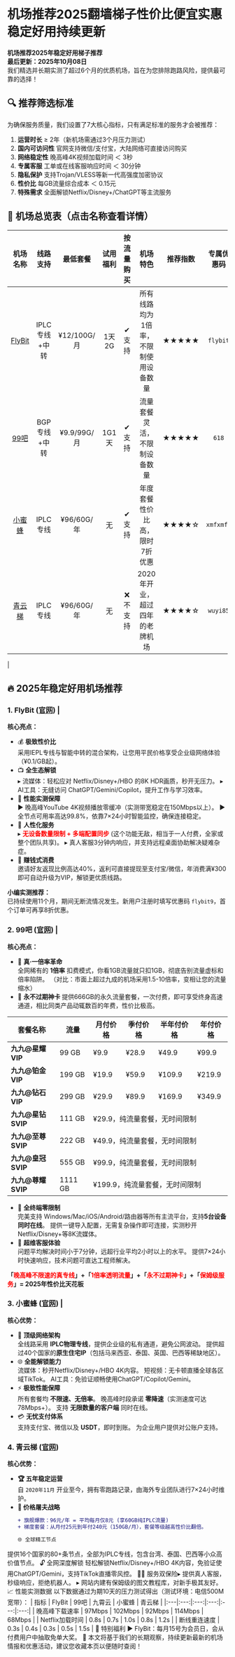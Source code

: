 # 机场推荐2025翻墙梯子性价比便宜实惠稳定好用持续更新


**机场推荐2025年稳定好用梯子推荐**   
**最后更新：2025年10月08日**  
我们精选并长期实测了超过6个月的优质机场，旨在为您排除跑路风险，提供最可靠的选择！

## 🔍 推荐筛选标准
为确保服务质量，我们设置了7大核心指标，只有满足标准的服务才会被推荐：
1. ​**运营时长** ≥ 2年（新机场需通过3个月压力测试）
2. ​**国内可访问性** 官网支持微信/支付宝，大陆网络可直接访问购买
3. ​**网络稳定性** 晚高峰4K视频加载时间 ＜ 3秒
4. ​**专属客服** 工单或在线客服响应时间 ＜ 30分钟
5. ​**隐私保护** 支持Trojan/VLESS等新一代高强度加密协议
6. ​**性价比** 每GB流量综合成本 ＜ 0.15元
7. ​**特殊需求** 全面解锁Netflix/Disney+/ChatGPT等主流服务


## 🚀 机场总览表（点击名称查看详情）

| 机场名称   | 线路支持       |  最低套餐          | 试用福利     |   按流量购买|  机场特色    |推荐指数 | 专属优惠码   |
|:------------:|:----------------:|:-------------------:|:-------------:|:-------:|:---------:|:--------------:|:-----------:|
| [FlyBit](https://flybit.vip/#/register?code=IbCv2xTd)   | IPLC专线+中转       | ¥12/100G/月       | 1天2G  | ✔支持 | 所有线路均为1倍率，不限制使用设备数量 | ★★★★★     | `flybit`    |
|[99吧](https://99vpn.bar/#/register?code=6JZRbYBR)  | BGP专线+中转       | ¥9.9/99G/月     |  1G1天  | ✔支持 | 流量套餐灵活，不限制设备数量 | ★★★★★     | `618`    |
| [小蜜蜂](https://inva.xmfaff.cc/register?aff=UUelBP2U)   | IPLC专线      | ¥96/60G/年       | 无   |  ✔支持 |  年度套餐性价比高，限时7折优惠       |   ★★★★☆        | `xmfxmf7`     |
| [青云梯](https://ivt01.qytaff.cc/register?aff=uv0LNxHW)   | IPLC专线      | ¥96/60G/年       | 无  |   ❌不支持 | 2020年开业，超过四年的老牌机场   |   ★★★★☆        |  `wuyi85`    |
|

## 🔥 2025年稳定好用机场推荐

### 1. **FlyBit** ([官网](https://goflybit.pages.dev/#/register?code=ckrpv0zT)) | 
**核心亮点：​**
- 💰 ​**极致性价比**  
  采用IEPL专线与智能中转的混合架构，让您用平民价格享受企业级网络体验（¥0.1/GB起）。
- 📺 ​**全生态解锁**  
  ▸ 流媒体：轻松应对 Netflix/Disney+/HBO 的8K HDR画质，秒开无压力。
  ▸ AI工具：无缝访问 ChatGPT/Gemini/Copilot，提升工作与学习效率。
- 🚀 ​**性能实测保障**  
  ▶️ 晚高峰YouTube 4K视频播放零缓冲（实测带宽稳定在150Mbps以上）。
  ▶️ 全节点可用率高达99.8%，依靠7×24小时智能监控，确保连接稳定。
- 📱 ​**人性化服务**  
  ▸ ​<span style="color:red">**无设备数量限制 + 多端配置同步**</span> (这个功能无敌，相当于一人付费，全家或整个团队共享)。
  ▸ 真人客服3分钟内响应，并支持远程桌面协助解决疑难杂症。
- 🤑 ​**赚钱式消费**  
  邀请好友返现比例高达40%，返利可直接提现至支付宝/微信，年消费满¥300即可自动升级为VIP，解锁更优质线路。

**小编实测推荐：​**  
已持续使用11个月，期间无断流情况发生。新用户注册时填写优惠码 `flybit9`，首个订单可再享8折优惠。


### 2. **99吧** ([官网](https://99bar.pages.dev/)) |
**核心亮点：​**

- 🎯 **真·一倍率革命**​​  
    全网稀有的 **1倍率** 扣费模式，你看1GB流量就只扣1GB，彻底告别流量虚标和倍率陷阱。
    （对比：市面上超过九成的机场采用1.5-10倍率，变相让您的流量缩水）
- 💸 **永不过期神卡**
    提供666GB的永久流量套餐，一次付费，即可享受终身高速通道，相比同类产品动辄数百的年费，性价比极高。
	
<table>
  <thead>
    <tr>
      <th>套餐名称</th>
      <th>流量</th>
      <th>月付价格</th>
      <th>季付价格</th>
      <th>半年付价格</th>
      <th>年付价格</th>
    </tr>
  </thead>
  <tbody>
    <tr>
      <td><strong>九九@星耀VIP</strong></td>
      <td>99 GB</td>
      <td>¥9.9</td>
      <td>¥28.9</td>
      <td>¥49.9</td>
      <td>¥99.9</td>
    </tr>
    <tr>
      <td><strong>九九@铂金VIP</strong></td>
      <td>199 GB</td>
      <td>¥19.9</td>
      <td>¥59.9</td>
      <td>¥109.9</td>
      <td>¥219.9</td>
    </tr>
    <tr>
      <td><strong>九九@钻石VIP</strong></td>
      <td>299 GB</td>
      <td>¥29.9</td>
      <td>¥89.9</td>
      <td>¥169.9</td>
      <td>¥349.9</td>
    </tr>
	<tr>
      <td><strong>九九@星钻SVIP</strong></td>
      <td>111 GB</td>
      <td colspan="4">¥29.9，纯流量套餐，无时间限制</td>
    </tr>
	<tr>
      <td><strong>九九@至尊SVIP</strong></td>
      <td>222 GB</td>
      <td colspan="4">¥49.9，纯流量套餐，无时间限制</td>
    </tr>
    <tr>
      <td><strong>九九@皇冠SVIP</strong></td>
      <td>555 GB</td>
      <td colspan="4">¥99.9，纯流量套餐，无时间限制</td>
    </tr>
    <tr>
      <td><strong>九九@尊耀SVIP</strong></td>
      <td>1111 GB</td>
      <td colspan="4">¥199.9，纯流量套餐，无时间限制</td>
    </tr>
  </tbody>
</table>

- 📱 **全终端零限制**​​  
    完美支持 Windows/Mac/iOS/Android/路由器等所有主流平台，支持**5台设备同时在线**。
    提供一键导入配置，无需复杂操作即可连接，实测秒开Netflix/Disney+等8K流媒体。
- 🚨 **超维客服体验**​​  
    问题平均解决时间小于7分钟，远超行业平均2小时以上的水平。
    提供7×24小时快速响应，技术问题可直达工程师解决。
	
	
​​**​​「<span style="color:red">晚高峰不限速的真专线</span>」+「<span style="color:red">1倍率透明流量</span>」+「<span style="color:red">永不过期神卡</span>」+「<span style="color:red">保姆级服务</span>」= 2025年性价比天花板**​​



### 3. **小蜜蜂** ([官网](https://linksys360gna.xmfvipaff01.cc/register?aff=xAryDn6F)) |
**核心优势：​**
- 🚀 **顶级网络架构​​**  
  全线路采用 **IPLC物理专线**，提供企业级的私有通道，避免公网波动。
  提供超过40个国家的**原生住宅IP**（包括马来西亚、泰国、英国、巴西等稀缺地区）。
- 🌐 **全能解锁能力​​**  
  ​​  流媒体​​：秒开Netflix/Disney+/HBO 4K内容。
  ​​  短视频​​：无卡顿直播全球各区域TikTok。
  ​​  AI工具​​：免验证顺畅使用ChatGPT/Copilot/Gemini。
- ⚡ **极致性能保障​​**  
  所有套餐均 **不限速、无倍率**。
  晚高峰时段承诺 **零降速**（实测速度可达78Mbps+）。
  支持 **无限数量的客户端** 同时在线。
- 💳 **无忧支付体系​​**  
  支持支付宝、微信以及 **USDT**，即时到账。
  为企业用户提供对公账户支持。
  
### 4. **青云梯** ([官网](https://ivt01.qytaff.cc/register?aff=EZEbaMhj))
**核心优势：​**
- **🏆 五年稳定运营**  
   自 `2020年11月` 开业至今，拥有零跑路记录，由海外专业团队进行7×24小时维护。
- **💸 价格屠夫战略**    
   ```diff
   + 旗舰爆款：96元/年 = 平均每月仅8元 (享60GB纯IPLC流量)  
   + 梯度套餐：从月付25元到年付240元（150GB/月），套餐等级越高性价比翻倍。
   
   🌐 全球精工节点​​
提供16个国家的80+条节点，全部为IPLC专线，包含台湾、泰国、巴西等​​小众高价值节点​​。
🔓 全网深度解锁​​
轻松解锁Netflix/Disney+/HBO 4K内容，免验证使用ChatGPT/Gemini，支持TikTok直播零风控。
​​👨💼 服务双保险​​​​
▸ 提供真人客服，秒级响应，拒绝机器人。
▸ 网站内建有保姆级的图文教程库，对新手极其友好。
📈 性能实测数据
以下数据通过为期10天的压力测试得出（测试环境：电信500M宽带）：
| 指标 | FlyBit | 99吧 | 九霄云 | 小蜜蜂 | 青云梯 |
|:---|:---:|:---:|:---:|:---:|:---:|
| 晚高峰下载速率 | 97Mbps | 102Mbps | 92Mbps | 114Mbps | 68Mbps |
| Netflix加载时间 | 0.8s | 0.7s | 1.0s | 0.8s | 1.2s |
| 断线重连速度 | 0.3s | 0.4s | 0.3s | 0.5s | 1.5s |
🌟 特别福利
▶️ FlyBit：每月15号为会员日，会从付费用户中抽取免单大奖。
​📢 本文将基于我们的长期观察，持续更新最新的机场情报和优惠活动，建议您收藏本页以便随时查阅！

